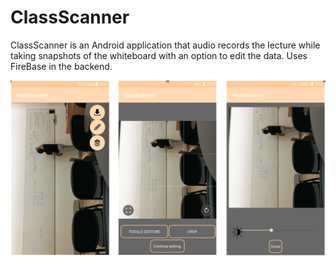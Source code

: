 # ClassScanner

ClassScanner is an Android application that audio records the lecture while taking snapshots of the whiteboard with an option to edit the data. Uses FireBase in the backend.

![snapshot](https://github.com/Moranoy/Final-Project---ClassScanner/blob/master/ClassScanner.PNG?raw=true)
